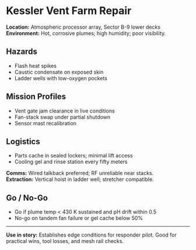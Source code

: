 # Kessler Vent Farm Repair

**Location:** Atmospheric processor array, Sector B-9 lower decks  
**Environment:** Hot, corrosive plumes; high humidity; poor visibility.

## Hazards
- Flash heat spikes
- Caustic condensate on exposed skin
- Ladder wells with low-oxygen pockets

## Mission Profiles
- Vent gate jam clearance in live conditions
- Fan-stack swap under partial shutdown
- Sensor mast recalibration

## Logistics
- Parts cache in sealed lockers; minimal lift access
- Cooling gel and rinse station every fifty meters

**Comms:** Wired talkback preferred; RF unreliable near stacks.  
**Extraction:** Vertical hoist in ladder well; stretcher compatible.

## Go / No-Go
- Go if plume temp < 430 K sustained and pH drift within 0.5
- No-go on tandem fan failure or gel cache below 50%

---
**Use in story:** Establishes edge conditions for responder pilot. Good for practical wins, tool losses, and mesh rail checks.
